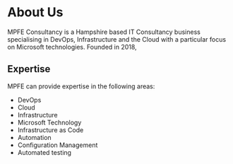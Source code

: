 # About Us

MPFE Consultancy is a Hampshire based IT Consultancy business specialising in DevOps, Infrastructure and the Cloud with a particular focus on Microsoft technologies. Founded in 2018, 

## Expertise

MPFE can provide expertise in the following areas:

- DevOps
- Cloud
- Infrastructure
-  Microsoft Technology
- Infrastructure as Code
- Automation
- Configuration Management
- Automated testing
